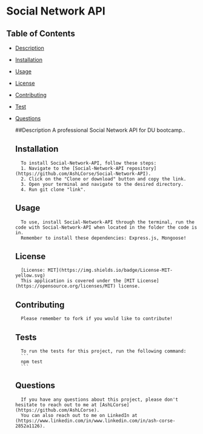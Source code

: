 # Social Network API

## Table of Contents

- [Description](https://github.com/AshLCorse/Social-Network-API#Description)

- [Installation](https://github.com/AshLCorse/Social-Network-API#Installation)

- [Usage](https://github.com/AshLCorse/Social-Network-API#Usage)

- [License](https://github.com/AshLCorse/Social-Network-API#License)

- [Contributing](https://github.com/AshLCorse/Social-Network-API#Contributing)

- [Test](https://github.com/AshLCorse/Social-Network-API#Test)

- [Questions](https://github.com/AshLCorse/Social-Network-API#Questions)


    ##Description
        A professional Social Network API for DU bootcamp..

    ## Installation
        To install Social-Network-API, follow these steps:
        1. Navigate to the [Social-Network-API repository](https://github.com/AshLCorse/Social-Network-API).
        2. Click on the "Clone or download" button and copy the link.
        3. Open your terminal and navigate to the desired directory.
        4. Run git clone "link".

    ## Usage
        To use, install Social-Network-API through the terminal, run the code with Social-Network-API when located in the folder the code is in.
        Remember to install these dependencies: Express.js, Mongoose!

    ## License
        [License: MIT](https://img.shields.io/badge/License-MIT-yellow.svg)
        This application is covered under the [MIT License](https://opensource.org/licenses/MIT) license.

    ## Contributing
        Please remember to fork if you would like to contribute!

    ## Tests
        To run the tests for this project, run the following command:
        ```
        npm test
        ```

    ## Questions
        If you have any questions about this project, please don't hesitate to reach out to me at [AshLCorse](https://github.com/AshLCorse).
        You can also reach out to me on LinkedIn at (https://www.linkedin.com/in/www.linkedin.com/in/ash-corse-2852a1126).

